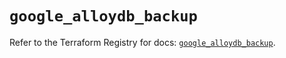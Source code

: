 # `google_alloydb_backup`

Refer to the Terraform Registry for docs: [`google_alloydb_backup`](https://registry.terraform.io/providers/hashicorp/google/5.12.0/docs/resources/alloydb_backup).
